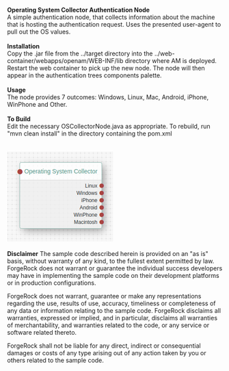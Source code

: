 <b>Operating System Collector Authentication Node</b>
<br/>
A simple authentication node, that collects information about the machine that is hosting the authentication request.  Uses the presented user-agent to pull out the OS values.
<br/>
<br/>
<b>Installation</b>
<br/>
Copy the .jar file from the ../target directory into the ../web-container/webapps/openam/WEB-INF/lib directory where AM is deployed.  Restart the web container to pick up the new node.  The node will then appear in the authentication trees components palette.
<br/>
<br/>
<b>Usage</b>
<br/>
The node provides 7 outcomes: Windows, Linux, Mac, Android, iPhone, WinPhone and Other.
<br/>
<br/>
<b>To Build</b>
<br/>
Edit the necessary OSCollectorNode.java as appropriate.  To rebuild, run "mvn clean install" in the directory containing the pom.xml
<br/>
<br/>
<br/>
![ScreenShot](./os-collector.png)
<br/>
<br/>
<b>Disclaimer</b>
The sample code described herein is provided on an "as is" basis, without warranty of any kind, to the fullest extent permitted by law. ForgeRock does not warrant or guarantee the individual success developers may have in implementing the sample code on their development platforms or in production configurations.

ForgeRock does not warrant, guarantee or make any representations regarding the use, results of use, accuracy, timeliness or completeness of any data or information relating to the sample code. ForgeRock disclaims all warranties, expressed or implied, and in particular, disclaims all warranties of merchantability, and warranties related to the code, or any service or software related thereto.

ForgeRock shall not be liable for any direct, indirect or consequential damages or costs of any type arising out of any action taken by you or others related to the sample code.